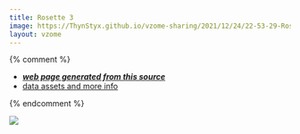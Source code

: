 ```yaml
---
title: Rosette 3
image: https://ThynStyx.github.io/vzome-sharing/2021/12/24/22-53-29-Rosette 3/Rosette 3.png
layout: vzome
---
```


{% comment %}
 - [***web page generated from this source***][post]
 - [data assets and more info][github]

[post]: <https://ThynStyx.github.io/vzome-sharing/2021/12/24/Rosette 3-22-53-29.html>
[github]: <https://github.com/ThynStyx/vzome-sharing/tree/main/2021/12/24/22-53-29-Rosette 3/>
{% endcomment %}

<vzome-viewer style="width: 100%; height: 65vh;"
       src="https://ThynStyx.github.io/vzome-sharing/2021/12/24/22-53-29-Rosette 3/Rosette 3.vZome" >
  <img src="https://ThynStyx.github.io/vzome-sharing/2021/12/24/22-53-29-Rosette 3/Rosette 3.png" />
</vzome-viewer>
